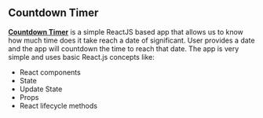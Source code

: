 ## Countdown Timer

**[Countdown Timer](https://pradyp.me/countdown-timer/)** is a simple ReactJS based app that allows us to know how much time does it take reach a date of significant. User provides a date and the app will countdown the time to reach that date. The app is very simple and uses basic React.js concepts like:
* React components
* State
* Update State
* Props
* React lifecycle methods
